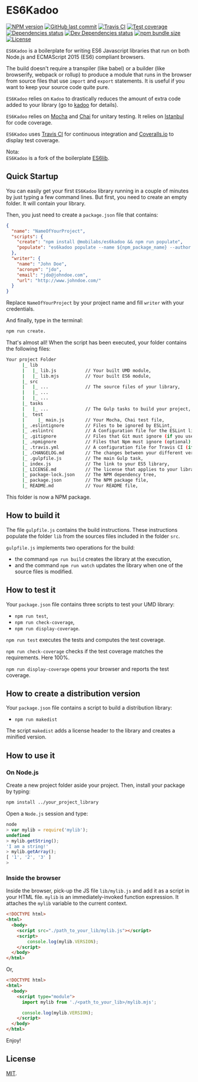 # ES6Kadoo

[![NPM version][npm-image]][npm-url]
[![GitHub last commit][commit-image]][commit-url]
[![Travis CI][travis-image]][travis-url]
[![Test coverage][coveralls-image]][coveralls-url]
[![Dependencies status][dependencies-image]][dependencies-url]
[![Dev Dependencies status][devdependencies-image]][devdependencies-url]
[![npm bundle size][npm-bundle-size-image]][npm-bundle-size-url]
[![License][license-image]](LICENSE.md)

`ES6Kadoo` is a boilerplate for writing ES6 Javascript libraries that run on both Node.js and ECMAScript 2015 (ES6) compliant browsers.

The build doesn't require a transpiler (like babel) or a builder (like browserify, webpack or rollup) to produce a module that runs in the browser from source files that use `import` and `export` statements. It is useful if you want to keep your source code quite pure.

`ES6Kadoo` relies on `Kadoo` to drastically reduces the amount of extra code added to your library (go to [kadoo](https://www.npmjs.com/package/kadoo) for details).

`ES6Kadoo` relies on [Mocha](https://mochajs.org) and [Chai](http://chaijs.com) for unitary testing. It relies on [Istanbul](https://gotwarlost.github.io/istanbul/) for code coverage.

`ES6Kadoo` uses [Travis CI](https://travis-ci.org) for continuous integration and [Coveralls.io](https://coveralls.io) to display test coverage.

Nota:  
`ES6Kadoo` is a fork of the boilerplate [ES6lib](https://www.npmjs.com/package/@mobilabs/es6lib).


## Quick Startup

You can easily get your first `ES6Kadoo` library running in a couple of minutes by just typing a few command lines. But first, you need to create an empty folder. It will contain your library.

Then, you just need to create a `package.json` file that contains:

```json
{
  "name": "NameOfYourProject",
  "scripts": {
    "create": "npm install @mobilabs/es6kadoo && npm run populate",
    "populate": "es6kadoo populate --name ${npm_package_name} --author \"${npm_package_writer_name}\" --acronym ${npm_package_writer_acronym} --email ${npm_package_writer_email} --url ${npm_package_writer_url} && npm install && npm run build && npm run test && npm run report"
  },
  "writer": {
    "name": "John Doe",
    "acronym": "jdo",
    "email": "jdo@johndoe.com",
    "url": "http://www.johndoe.com/"
  }
}
```
Replace `NameOfYourProject` by your project name and fill `writer` with your credentials.

And finally, type in the terminal:

```bash
npm run create.
```

That's almost all! When the script has been executed, your folder contains the following files:

```bash
Your project Folder
      |_ lib
      |   |_ lib.js           // Your built UMD module,
      |   |_ lib.mjs          // Your built ES6 module,
      |_ src
      |   |_ ...              // The source files of your library,
      |   |_ ...
      |   |_ ...
      |_ tasks
      |   |_ ...              // The Gulp tasks to build your project,
      |_  test
      |     |_ main.js        // Your Mocha, Chai test file,
      |_ .eslintignore        // Files to be ignored by ESLint,
      |_ .eslintrc            // A Configuration file for the ESLint linter tool (if you use it),
      |_ .gitignore           // Files that Git must ignore (if you use git),
      |_ .npmignore           // Files that Npm must ignore (optional),
      |_ .travis.yml          // A configuration file for Travis CI (if you use it),
      |_ .CHANGELOG.md        // The changes between your different versions,
      |_ .gulpfile.js         // The main Gulp task,
      |_ index.js             // The link to your ES5 library,
      |_ LICENSE.md           // The license that applies to your library (here MIT),
      |_ package-lock.json    // The NPM dependency tree,
      |_ package.json         // The NPM package file,
      |_ README.md            // Your README file,
```

This folder is now a NPM package.


## How to build it

The file `gulpfile.js` contains the build instructions. These instructions populate the folder `lib` from the sources files included in the folder `src`.

`gulpfile.js` implements two operations for the build:
  * the command `npm run build` creates the library at the execution,
  * and the command `npm run watch` updates the library when one of the source files is modified.


## How to test it

Your `package.json` file contains three scripts to test your UMD library:

  * `npm run test`,
  * `npm run check-coverage`,
  * `npm run display-coverage`.

`npm run test` executes the tests and computes the test coverage.

`npm run check-coverage` checks if the test coverage matches the requirements. Here 100%.

`npm run display-coverage` opens your browser and reports the test coverage.


## How to create a distribution version

Your `package.json` file contains a script to build a distribution library:

  * `npm run makedist`

The script `makedist` adds a license header to the library and creates a minified version.


## How to use it

### On Node.js

Create a new project folder aside your project. Then, install your package by typing:

```bash
npm install ../your_project_library
```

Open a `Node.js` session and type:
```js
node
> var mylib = require('mylib');
undefined
> mylib.getString();
'I am a string!'
> mylib.getArray();
[ '1', '2', '3' ]
>
```

### Inside the browser

Inside the browser, pick-up the JS file `lib/mylib.js` and add it as a script in your HTML file. `mylib` is an immediately-invoked function expression. It attaches the `mylib` variable to the current context.

```html
<!DOCTYPE html>
<html>
  <body>
    <script src="./path_to_your_lib/mylib.js"></script>
    <script>
    	console.log(mylib.VERSION);
    </script>
  </body>
</html>
```

Or,

```html
<!DOCTYPE html>
<html>
  <body>
    <script type="module">
      import mylib from './<path_to_your_lib>/mylib.mjs';

      console.log(mylib.VERSION);
    </script>
  </body>
</html>
```

Enjoy!

## License

[MIT](LICENSE.md).

<!--- URls -->

[npm-image]: https://img.shields.io/npm/v/@mobilabs/es6kadoo.svg?style=flat-square
[release-image]: https://img.shields.io/github/release/jclo/es6kadoo.svg?include_prereleases&style=flat-square
[commit-image]: https://img.shields.io/github/last-commit/jclo/es6kadoo.svg?style=flat-square
[travis-image]: https://img.shields.io/travis/jclo/es6kadoo.svg?style=flat-square
[coveralls-image]: https://img.shields.io/coveralls/jclo/es6kadoo/master.svg?style=flat-square
[dependencies-image]: https://david-dm.org/jclo/es6kadoo/status.svg?theme=shields.io
[devdependencies-image]: https://david-dm.org/jclo/es6kadoo/dev-status.svg?theme=shields.io
[npm-bundle-size-image]: https://img.shields.io/bundlephobia/minzip/@mobilabs/es6kadoo.svg?style=flat-square
[license-image]: https://img.shields.io/npm/l/@mobilabs/es6kadoo.svg?style=flat-square

[npm-url]: https://www.npmjs.com/package/@mobilabs/es6kadoo
[release-url]: https://github.com/jclo/es6kadoo/tags
[commit-url]: https://github.com/jclo/es6kadoo/commits/master
[travis-url]: https://travis-ci.org/jclo/es6kadoo
[coveralls-url]: https://coveralls.io/github/jclo/es6kadoo?branch=master
[dependencies-url]: https://david-dm.org/jclo/es6kadoo
[devdependencies-url]: https://david-dm.org/jclo/es6kadoo?type=dev
[license-url]: http://opensource.org/licenses/MIT
[npm-bundle-size-url]: https://img.shields.io/bundlephobia/minzip/@mobilabs/es6kadoo
